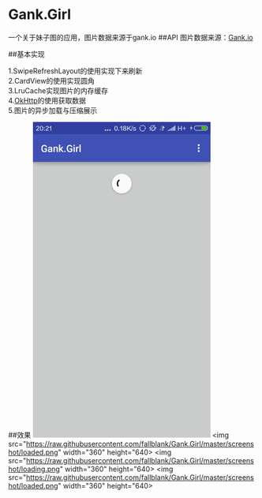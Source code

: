 # Gank.Girl
一个关于妹子图的应用，图片数据来源于gank.io
##API
图片数据来源：<a href="http://gank.io/api">Gank.io</a>

##基本实现
<p>
1.SwipeRefreshLayout的使用实现下来刷新</br>
2.CardView的使用实现圆角</br>
3.LruCache实现图片的内存缓存<br>
4.<a href="https://github.com/square/okhttp">OkHttp</a>的使用获取数据<br>
5.图片的异步加载与压缩展示<br>
</p>

##效果
<img src="https://raw.githubusercontent.com/fallblank/Gank.Girl/master/screenshot/SwipFresh.png" width="360" height="640">
<img src="https://raw.githubusercontent.com/fallblank/Gank.Girl/master/screenshot/loaded.png" width="360" height="640>
<img src="https://raw.githubusercontent.com/fallblank/Gank.Girl/master/screenshot/loading.png" width="360" height="640>
<img src="https://raw.githubusercontent.com/fallblank/Gank.Girl/master/screenshot/loaded.png" width="360" height="640>

